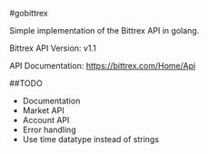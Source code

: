 #gobittrex

Simple implementation of the Bittrex API in golang.

Bittrex API Version: v1.1

API Documentation: https://bittrex.com/Home/Api

##TODO
- Documentation
- Market API
- Account API
- Error handling
- Use time datatype instead of strings 